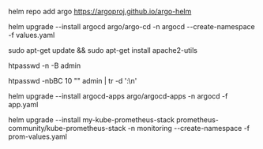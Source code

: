 helm repo add argo https://argoproj.github.io/argo-helm


helm upgrade --install argocd argo/argo-cd -n argocd --create-namespace -f values.yaml



sudo apt-get update && sudo apt-get install apache2-utils

htpasswd -n -B admin

htpasswd -nbBC 10 "" admin | tr -d ':\n'


helm upgrade --install argocd-apps argo/argocd-apps -n argocd -f app.yaml

 helm upgrade --install my-kube-prometheus-stack prometheus-community/kube-prometheus-stack -n monitoring  --create-namespace -f prom-values.yaml
